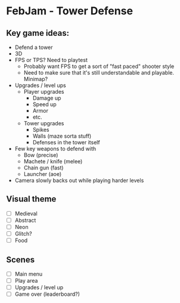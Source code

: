 # FebJam - Tower Defense

## Key game ideas:
- Defend a tower
- 3D
- FPS or TPS? Need to playtest
  - Probably want FPS to get a sort of "fast paced" shooter style
  - Need to make sure that it's still understandable and playable. Minimap?
- Upgrades / level ups
  - Player upgrades
    - Damage up
    - Speed up
    - Armor
    - etc.
  - Tower upgrades
    - Spikes
    - Walls (maze sorta stuff)
    - Defenses in the tower itself
- Few key weapons to defend with
  - Bow (precise)
  - Machete / knife (melee)
  - Chain gun (fast)
  - Launcher (aoe)
- Camera slowly backs out while playing harder levels


## Visual theme
- [ ] Medieval
- [ ] Abstract
- [ ] Neon
- [ ] Glitch?
- [ ] Food

## Scenes
- [ ] Main menu
- [ ] Play area
- [ ] Upgrades / level up
- [ ] Game over (leaderboard?)

